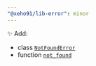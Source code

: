 ```yaml
---
"@xeho91/lib-error": minor
---
```


✨ Add:

- class [`NotFoundError`](https://xeho91.github.io/xeho91/classes/_xeho91_lib_error.not_found.NotFoundError.html)
- function [`not_found`](https://xeho91.github.io/xeho91/functions/_xeho91_lib_error.not_found.not_found.html)
